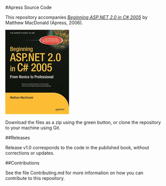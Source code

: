 #Apress Source Code

This repository accompanies [*Beginning ASP.NET 2.0 in C# 2005*](http://www.apress.com/9781590595725) by Matthew MacDonald (Apress, 2006).

![Cover image](9781590595725.jpg)

Download the files as a zip using the green button, or clone the repository to your machine using Git.

##Releases

Release v1.0 corresponds to the code in the published book, without corrections or updates.

##Contributions

See the file Contributing.md for more information on how you can contribute to this repository.
